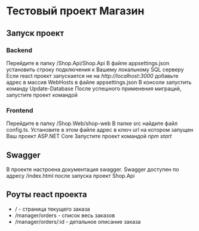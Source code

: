 # Тестовый проект Магазин

## Запуск проект

### Backend
Перейдите в папку /Shop.Api/Shop.Api
В файле appsettings.json установить строку подключения к Вашему локальному SQL серверу
Если react проект запускается не на *http://localhost:3000* добавьте адрес в массив WebHosts в файле appsettings.json
В консоли запустить команду Update-Database
После успешного применения миграций, запустите проект командой 

### Frontend
Перейдите в папку /Shop.Web/shop-web
В папке src найдите файл config.ts. Установите в этом файле адрес в ключ url на котором запущен Ваш проект ASP.NET Core
Запустите проект командой *npm start*

## Swagger

В проекте настроена документация swagger. Swagger доступен по адресу /index.html после запуска проект Shop.Api

## Роуты react проекта

* / - страница текущего заказа
* /manager/orders - список весь заказов
* /manager/orders/:id - детальное описание заказа
